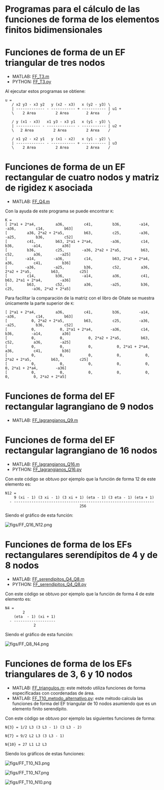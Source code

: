 # Programas para el cálculo de las funciones de forma de los elementos finitos bidimensionales

# Funciones de forma de un EF triangular de tres nodos
* MATLAB: [FF_T3.m](FF_T3.m)
* PYTHON: [FF_T3.py](FF_T3.py)

Al ejecutar estos programas se obtiene:
```
u = 
   / x2 y3 - x3 y2   y (x2 - x3)   x (y2 - y3) \
   | ------------- - ----------- + ----------- | u1 +
   \    2 Area         2 Area        2 Area    /

   / y (x1 - x3)   x1 y3 - x3 y1   x (y1 - y3) \
   | ----------- - ------------- - ----------- | u2 +
   \   2 Area         2 Area         2 Area    /

   / x1 y2 - x2 y1   y (x1 - x2)   x (y1 - y2) \
   | ------------- - ----------- + ----------- | u3
   \    2 Area         2 Area        2 Area    /
```


# Funciones de forma de un EF rectangular de cuatro nodos y matriz de rigidez `K` asociada
* MATLAB: [FF_Q4.m](FF_Q4.m)

Con la ayuda de este programa se puede encontrar `K`:

```
K =
[ 2*a1 + 2*a4,         a36,         c41,         b36,        -a14,        -a36,         c14,         b63]
[         a36, 2*a2 + 2*a5,         b63,         c25,        -a36,        -a25,         b36,         c52]
[         c41,         b63, 2*a1 + 2*a4,        -a36,         c14,         b36,        -a14,         a36]
[         b36,         c25,        -a36, 2*a2 + 2*a5,         b63,         c52,         a36,        -a25]
[        -a14,        -a36,         c14,         b63, 2*a1 + 2*a4,         a36,         c41,         b36]
[        -a36,        -a25,         b36,         c52,         a36, 2*a2 + 2*a5,         b63,         c25]
[         c14,         b36,        -a14,         a36,         c41,         b63, 2*a1 + 2*a4,        -a36]
[         b63,         c52,         a36,        -a25,         b36,         c25,        -a36, 2*a2 + 2*a5]
```
 
Para facilitar la comparación de la matriz con el libro de Oñate se muestra únicamente la parte superior de `K`:
```
[ 2*a1 + 2*a4,         a36,         c41,         b36,        -a14,        -a36,         c14,         b63]
[           0, 2*a2 + 2*a5,         b63,         c25,        -a36,        -a25,         b36,         c52]
[           0,           0, 2*a1 + 2*a4,        -a36,         c14,         b36,        -a14,         a36]
[           0,           0,           0, 2*a2 + 2*a5,         b63,         c52,         a36,        -a25]
[           0,           0,           0,           0, 2*a1 + 2*a4,         a36,         c41,         b36]
[           0,           0,           0,           0,           0, 2*a2 + 2*a5,         b63,         c25]
[           0,           0,           0,           0,           0,           0, 2*a1 + 2*a4,        -a36]
[           0,           0,           0,           0,           0,           0,           0, 2*a2 + 2*a5]
```

# Funciones de forma del EF rectangular lagrangiano de 9 nodos
* MATLAB: [FF_lagrangianos_Q9.m](FF_lagrangianos_Q9.m)

# Funciones de forma del EF rectangular lagrangiano de 16 nodos
* MATLAB: [FF_lagrangianos_Q16.m](FF_lagrangianos_Q16.m)
* PYTHON: [FF_lagrangianos_Q16.py](FF_lagrangianos_Q16.py)

Con este código se obtuvo por ejemplo que la función de forma 12 de este elemento es:
```
N12 = 
    9 (xi - 1) (3 xi - 1) (3 xi + 1) (eta - 1) (3 eta - 1) (eta + 1)
  - ----------------------------------------------------------------
                                  256
```

Siendo el gráfico de esta función:

![figs/FF_Q16_N12.png](figs/FF_Q16_N12.png)

# Funciones de forma de los EFs rectangulares serendípitos de 4 y de 8 nodos
* MATLAB: [FF_serendipitos_Q4_Q8.m](FF_serendipitos_Q4_Q8.m)
* PYTHON: [FF_serendipitos_Q4_Q8.py](FF_serendipitos_Q4_Q8.py)

Con este código se obtuvo por ejemplo que la función de forma 4 de este elemento es:
```
N4 = 
        2
    (eta  - 1) (xi + 1)
  - -------------------
             2
```

Siendo el gráfico de esta función:

![figs/FF_Q8_N4.png](figs/FF_Q8_N4.png)

# Funciones de forma de los EFs triangulares de 3, 6 y 10 nodos
* MATLAB: [FF_triangulos.m](FF_triangulos.m): este método utiliza funciones de forma especificadas con coordenadas de área.
* MATLAB: [FF_T10_metodo_alternativo.py](FF_T10_metodo_alternativo.py): este método calcula las funciones de forma del EF triangular de 10 nodos asumiendo que es un elemento finito serendípito.

Con este código se obtuvo por ejemplo las siguientes funciones de forma:
```
N{3} = 1/2 L3 (3 L3 - 1) (3 L3 - 2)

N{7} = 9/2 L2 L3 (3 L3 - 1)

N{10} = 27 L1 L2 L3
```

Siendo los gráficos de estas funciones:

![figs/FF_T10_N3.png](figs/FF_T10_N3.png)

![figs/FF_T10_N7.png](figs/FF_T10_N7.png)

![figs/FF_T10_N10.png](figs/FF_T10_N10.png)
